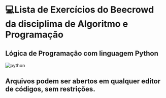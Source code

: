 # 💻Lista de Exercícios do Beecrowd da disciplima de Algoritmo e Programação

## Lógica de Programação com linguagem Python

![python](https://user-images.githubusercontent.com/91980397/194786959-26b2f46c-b7f4-48f9-8f69-89b23a8e8e94.png)


## Arquivos podem ser abertos em qualquer editor de códigos, sem restrições.
